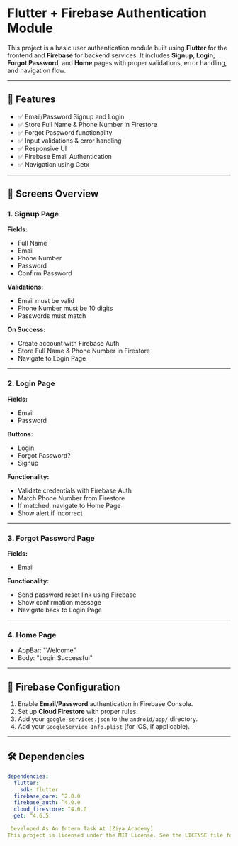 # Flutter + Firebase Authentication Module

This project is a basic user authentication module built using **Flutter** for the frontend and **Firebase** for backend services. It includes **Signup**, **Login**, **Forgot Password**, and **Home** pages with proper validations, error handling, and navigation flow.

---

## 🚀 Features

- ✅ Email/Password Signup and Login
- ✅ Store Full Name & Phone Number in Firestore
- ✅ Forgot Password functionality
- ✅ Input validations & error handling
- ✅ Responsive UI
- ✅ Firebase Email Authentication
- ✅ Navigation using Getx 

---

## 📱 Screens Overview

### 1. **Signup Page**
**Fields:**
- Full Name
- Email
- Phone Number
- Password
- Confirm Password

**Validations:**
- Email must be valid
- Phone Number must be 10 digits
- Passwords must match

**On Success:**
- Create account with Firebase Auth
- Store Full Name & Phone Number in Firestore
- Navigate to Login Page

---

### 2. **Login Page**
**Fields:**
- Email
- Password

**Buttons:**
- Login
- Forgot Password?
- Signup

**Functionality:**
- Validate credentials with Firebase Auth
- Match Phone Number from Firestore
- If matched, navigate to Home Page
- Show alert if incorrect

---

### 3. **Forgot Password Page**
**Fields:**
- Email

**Functionality:**
- Send password reset link using Firebase
- Show confirmation message
- Navigate back to Login Page

---

### 4. **Home Page**
- AppBar: "Welcome"
- Body: "Login Successful"

---

## 🔧 Firebase Configuration

1. Enable **Email/Password** authentication in Firebase Console.
2. Set up **Cloud Firestore** with proper rules.
3. Add your `google-services.json` to the `android/app/` directory.
4. Add your `GoogleService-Info.plist` (for iOS, if applicable).

---

## 🛠️ Dependencies

```yaml
dependencies:
  flutter:
    sdk: flutter
  firebase_core: ^2.0.0
  firebase_auth: ^4.0.0
  cloud_firestore: ^4.0.0
  get: ^4.6.5

 Developed As An Intern Task At [Ziya Academy]
This project is licensed under the MIT License. See the LICENSE file for 